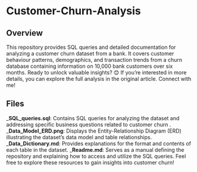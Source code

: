 # Customer-Churn-Analysis
## Overview
This repository provides SQL queries and detailed documentation for analyzing a customer churn dataset from a bank. 
It covers customer behaviour patterns, demographics, and transaction trends from a churn database containing information on 10,000 bank customers over six months. Ready to unlock valuable insights? 
😊 If you’re interested in more details, you can explore the full analysis in the original article. Connect with me!
## Files
_**SQL_queries.sql**: Contains SQL queries for analyzing the dataset and addressing specific business questions related to customer churn
.
_**Data_Model_ERD.png**: Displays the Entity-Relationship Diagram (ERD) illustrating the dataset’s data model and table relationships.
_**Data_Dictionary.md**: Provides explanations for the format and contents of each table in the dataset.
_**Readme.md**: Serves as a manual defining the repository and explaining how to access and utilize the SQL queries.
Feel free to explore these resources to gain insights into customer churn!
